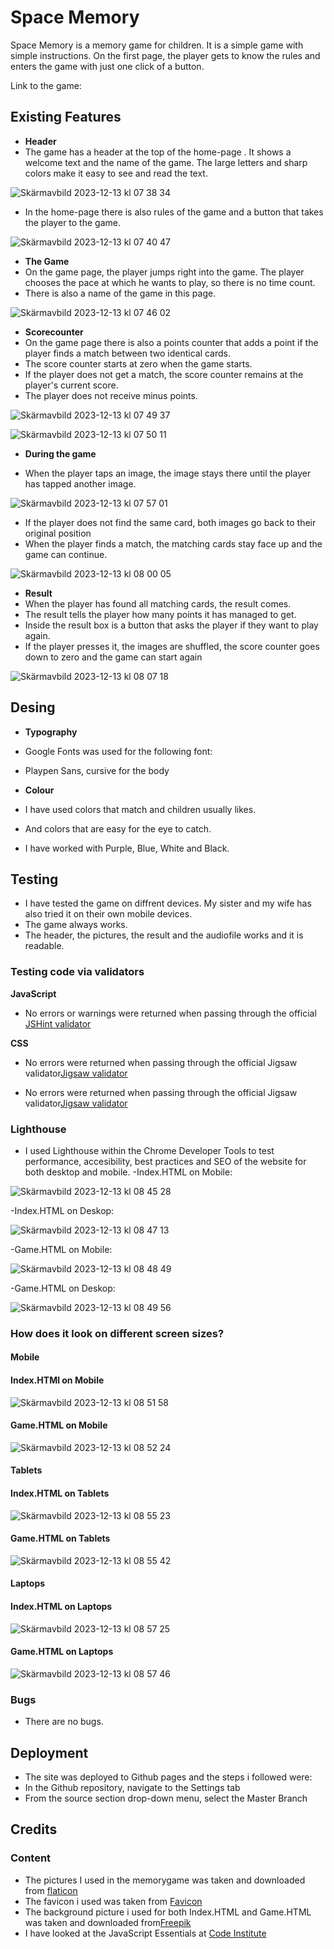# Space Memory

Space Memory is a memory game for children. It is a simple game with simple instructions. On the first page, the player gets to know the rules and enters the game with just one click of a button.

Link to the game:

## Existing Features

- **Header**
- The game has a header at the top of the home-page . It shows a welcome text and the name of the game. The large letters and sharp colors make it easy to see and read the text.

![Skärmavbild 2023-12-13 kl  07 38 34](https://github.com/matgus217/space-memory/assets/147818054/7ac7a708-ff54-42fa-b89b-a9242f3a7c04)

- In the home-page there is also rules of the game and a button that takes the player to the game.

![Skärmavbild 2023-12-13 kl  07 40 47](https://github.com/matgus217/space-memory/assets/147818054/8ea11c8e-1168-41fb-9aa3-41d18badac64)

- **The Game**
- On the game page, the player jumps right into the game. The player chooses the pace at which he wants to play, so there is no time count.
- There is also a name of the game in this page.

![Skärmavbild 2023-12-13 kl  07 46 02](https://github.com/matgus217/space-memory/assets/147818054/1d387976-19c3-419b-aa34-79f8e1aac1f1)

- **Scorecounter**
- On the game page there is also a points counter that adds a point if the player finds a match between two identical cards.
- The score counter starts at zero when the game starts.
- If the player does not get a match, the score counter remains at the player's current score.
- The player does not receive minus points.

![Skärmavbild 2023-12-13 kl  07 49 37](https://github.com/matgus217/space-memory/assets/147818054/3e2abbe4-4214-4762-bdc0-fc92f79a9c4c)

![Skärmavbild 2023-12-13 kl  07 50 11](https://github.com/matgus217/space-memory/assets/147818054/6a51ccec-9a04-478e-858a-294012097b8d)

- **During the game**

- When the player taps an image, the image stays there until the player has tapped another image.

![Skärmavbild 2023-12-13 kl  07 57 01](https://github.com/matgus217/space-memory/assets/147818054/ed090313-fc54-47be-81f3-1035a77b2201)

- If the player does not find the same card, both images go back to their original position
- When the player finds a match, the matching cards stay face up and the game can continue.

![Skärmavbild 2023-12-13 kl  08 00 05](https://github.com/matgus217/space-memory/assets/147818054/26413e90-e31f-4765-bfdc-5033c06604c3)

- **Result**
- When the player has found all matching cards, the result comes.
- The result tells the player how many points it has managed to get.
- Inside the result box is a button that asks the player if they want to play again.
- If the player presses it, the images are shuffled, the score counter goes down to zero and the game can start again

![Skärmavbild 2023-12-13 kl  08 07 18](https://github.com/matgus217/space-memory/assets/147818054/0cb4f6ca-0b7c-460f-b510-ae63eed2b1f6)

## Desing

- **Typography**
- Google Fonts was used for the following font:
- Playpen Sans, cursive for the body

- **Colour**
- I have used colors that match and children usually likes.
- And colors that are easy for the eye to catch.
- I have worked with Purple, Blue, White and Black.

## Testing

- I have tested the game on diffrent devices. My sister and my wife has also tried it on their own mobile devices.
- The game always works.
- The header, the pictures, the result and the audiofile works and it is readable.

### Testing code via validators

**JavaScript**
- No errors or warnings were returned when passing through the official [JSHint validator](https://jshint.com/)

**CSS**

- No errors were returned when passing through the official Jigsaw validator[Jigsaw validator](https://jigsaw.w3.org/css-validator/validator?uri=https%3A%2F%2Fmatgus217.github.io%2Fspace-memory%2Findex.html&profile=css3svg&usermedium=all&warning=1&vextwarning=&lang=sv)

- No errors were returned when passing through the official Jigsaw validator[Jigsaw validator](https://jigsaw.w3.org/css-validator/validator?uri=https%3A%2F%2Fmatgus217.github.io%2Fspace-memory%2Fgame.html&profile=css3svg&usermedium=all&warning=1&vextwarning=&lang=sv)

### Lighthouse

- I used Lighthouse within the Chrome Developer Tools to test performance, accesibility, best practices and SEO of the website for both desktop and mobile.
-Index.HTML on Mobile:

![Skärmavbild 2023-12-13 kl  08 45 28](https://github.com/matgus217/space-memory/assets/147818054/796d1e58-e44b-4456-a5ae-15d3b10bc2be)

-Index.HTML on Deskop:

![Skärmavbild 2023-12-13 kl  08 47 13](https://github.com/matgus217/space-memory/assets/147818054/b42b56a3-e73c-4c3f-a03d-b362dfbf2067)

-Game.HTML on Mobile:

![Skärmavbild 2023-12-13 kl  08 48 49](https://github.com/matgus217/space-memory/assets/147818054/419fde80-50a0-44ed-9c0a-a767286961d5)

-Game.HTML on Deskop:

![Skärmavbild 2023-12-13 kl  08 49 56](https://github.com/matgus217/space-memory/assets/147818054/4c427bb0-f7d6-4e93-b5ee-0ced9ca84706)

### How does it look on different screen sizes?

#### Mobile

#### Index.HTMl on Mobile

![Skärmavbild 2023-12-13 kl  08 51 58](https://github.com/matgus217/space-memory/assets/147818054/eb21c2e2-58b1-4c90-bd31-66e6e74ea431)

#### Game.HTML on Mobile

![Skärmavbild 2023-12-13 kl  08 52 24](https://github.com/matgus217/space-memory/assets/147818054/55a7cd58-4e7a-4a90-8469-9ae85de92a54)

#### Tablets

#### Index.HTML on Tablets

![Skärmavbild 2023-12-13 kl  08 55 23](https://github.com/matgus217/space-memory/assets/147818054/1f654a10-d97a-43ce-a2a6-4c4c7613d666)

#### Game.HTML on Tablets

![Skärmavbild 2023-12-13 kl  08 55 42](https://github.com/matgus217/space-memory/assets/147818054/ae8b45ac-2aab-404c-8ec8-1caee364d286)

#### Laptops

#### Index.HTML on Laptops

![Skärmavbild 2023-12-13 kl  08 57 25](https://github.com/matgus217/space-memory/assets/147818054/317cc791-2a63-40ca-8ece-3c6f6b20aafa)

#### Game.HTML on Laptops

![Skärmavbild 2023-12-13 kl  08 57 46](https://github.com/matgus217/space-memory/assets/147818054/c5aa3ee5-8644-4dfc-82ce-c30b7a4f6198)

### Bugs

- There are no bugs.

## Deployment

- The site was deployed to Github pages and the steps i followed were:
- In the Github repository, navigate to the Settings tab
- From the source section drop-down menu, select the Master Branch

## Credits

### Content

- The pictures I used in the memorygame was taken and downloaded from [flaticon](https://www.flaticon.com/)
- The favicon i used was taken from [Favicon](https://favicon.io/)
- The background picture i used for both Index.HTML and Game.HTML was taken and downloaded from[Freepik](https://www.freepik.com/)
- I have looked at the JavaScript Essentials at [Code Institute](https://learn.codeinstitute.net/dashboard)
